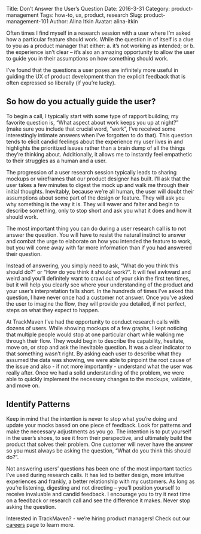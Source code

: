 Title: Don’t Answer the User’s Question
Date: 2016-3-31
Category: product-management
Tags: how-to, ux, product, research
Slug: product-management-101
Author: Alina Itkin
Avatar: alina-itkin

Often times I find myself in a research session with a user where I’m asked how a particular feature should work. While the question in of itself is a clue to you as a product manager that either: a. it’s not working as intended; or b. the experience isn’t clear – it’s also an amazing opportunity to allow the user to guide you in their assumptions on how something should work.  

I’ve found that the questions a user poses are infinitely more useful in guiding the UX of product development than the explicit feedback that is often expressed so liberally (if you’re lucky).  

## So how do you actually guide the user?

To begin a call, I typically start with some type of rapport building; my favorite question is, “What aspect about work keeps you up at night?” (make sure you include that crucial word, “work”, I’ve received some interestingly intimate answers when I’ve forgotten to do that). This question tends to elicit candid feelings about the experience my user lives in and highlights the prioritized issues rather than a brain dump of all the things they’re thinking about. Additionally, it allows me to instantly feel empathetic to their struggles as a human and a user.

The progression of a user research session typically leads to sharing mockups or wireframes that our product designer has built. I’ll ask that the user takes a few minutes to digest the mock up and walk me through their initial thoughts. Inevitably, because we’re all human, the user will doubt their assumptions about some part of the design or feature. They will ask you why something is the way it is. They will waver and falter and begin to describe something, only to stop short and ask you what it does and how it should work.

The most important thing you can do during a user research call is to not answer the question. You will have to resist the natural instinct to answer and combat the urge to elaborate on how you intended the feature to work, but you will come away with far more information than if you had answered their question. 

Instead of answering, you simply need to ask, “What do you think this should do?” or “How do you think it should work?”. It will feel awkward and weird and you’ll definitely want to crawl out of your skin the first ten times, but it will help you clearly see where your understanding of the product and your user’s interpretation falls short. In the hundreds of times I’ve asked this question, I have never once had a customer not answer. Once you’ve asked the user to imagine the flow, they will provide you detailed, if not perfect, steps on what they expect to happen. 

At TrackMaven I’ve had the opportunity to conduct research calls with dozens of users. While showing mockups of a few graphs, I kept noticing that multiple people would stop at one particular chart while walking me through their flow. They would begin to describe the capability, hesitate, move on, or stop and ask the inevitable question. It was a clear indicator to that something wasn’t right. By asking each user to describe what they assumed the data was showing, we were able to pinpoint the root cause of the issue and also - if not more importantly - understand what the user was really after. Once we had a solid understanding of the problem, we were able to quickly implement the necessary changes to the mockups, validate, and move on.

## Identify Patterns

Keep in mind that the intention is never to stop what you’re doing and update your mocks based on one piece of feedback. Look for patterns and make the necessary adjustments as you go. The intention is to put yourself in the user’s shoes, to see it from their perspective, and ultimately build the product that solves their problem. One customer will never have the answer so you must always be asking the question, “What do you think this should do?”.

Not answering users’ questions has been one of the most important tactics I’ve used during research calls. It has led to better design, more intuitive experiences and frankly, a better relationship with my customers. As long as you’re listening, digesting and not directing – you’ll position yourself to receive invaluable and candid feedback. I encourage you to try it next time on a feedback or research call and see the difference it makes. Never stop asking the question.

Interested in TrackMaven? - we’re hiring product managers! Check out our <a href="http://trackmaven.com/careers/">careers</a> page to learn more. 
